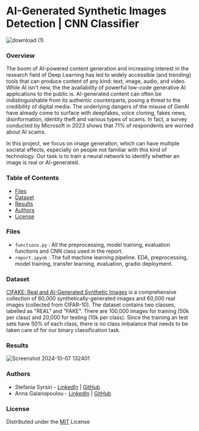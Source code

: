 # AI-Generated Synthetic Images Detection | CNN Classifier
![download (1)](https://github.com/user-attachments/assets/21f50705-ef92-4106-b776-157810235b6c)

### Overview
The boom of AI-powered content generation and increasing interest in the research field of Deep Learning has led to widely accessible (and trending) tools that can produce content of any kind: text, image, audio, and video. While AI isn't new, the the availability of powerful low-code generative AI applications to the public is. AI-generated content can often be indistinguishable from its authentic counterparts, posing a threat to the credibility of digital media. The underlying dangers of the misuse of GenAI have already come to surface with deepfakes, voice cloning, fakes news, disinformation, identity theft and various types of scams. In fact, a survey conducted by Microsoft in 2023 shows that 71% of respondents are worried about AI scams.

In this project, we focus on image generation, which can have multiple societal effects, especially on people not familiar with this kind of technology. Our task is to train a neural network to identify whether an image is real or AI-generated.

### Table of Contents
- [Files](#files)
- [Dataset](#dataset)
- [Results](#results)
- [Authors](#authors)
- [License](#license)

### Files
- `functions.py` : All the preprocessing, model training, evaluation functions and CNN class used in the report.
- `report.ipynb` : The full machine learning pipeline. EDA, preprocessing, model training, transfer learning, evaluation, gradio deployment.

### Dataset
<a href="https://www.kaggle.com/datasets/birdy654/cifake-real-and-ai-generated-synthetic-images">CIFAKE: Real and AI-Generated Synthetic Images</a> is a comprehensive collection of 60,000 synthetically-generated images and 60,000 real images (collected from CIFAR-10). The dataset contains two classes, labelled as "REAL" and "FAKE". There are 100,000 images for training (50k per class) and 20,000 for testing (10k per class). Since the training an test sets have 50% of each class, there is no class imbalance that needs to be taken care of for our binary classification task.

### Results
![Screenshot 2024-10-07 132401](https://github.com/user-attachments/assets/880ba559-25ee-4de0-8530-8a21d2cb9725)

### Authors
- Stefania Syrsiri - [LinkedIn](https://www.linkedin.com/in/stefania-syrsiri/) | [GitHub](https://github.com/stefsyrsiri)
- Anna Galanopoulou - [LinkedIn](https://www.linkedin.com/in/anna-galanopoulou/) | [GitHub](https://github.com/tzitzi2662)

### License
Distributed under the [MIT](https://choosealicense.com/licenses/mit/) License
